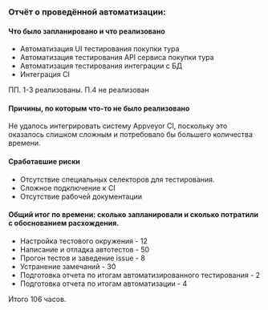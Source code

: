 ### Oтчёт о проведённой автоматизации:

#### Что было запланировано и что реализовано
 - Автоматизация UI тестирования покупки тура 
 - Автоматизация тестирования API сервиса покупки тура
 - Автоматизация тестирования интеграции с БД
 - Интеграция CI
 
ПП. 1-3 реализованы. П.4 не реализован

 #### Причины, по которым что-то не было реализовано
 Не удалось интегрировать систему Appveyor CI, поскольку это оказалось слишком сложным и потребовало бы большего количества времени.
 
 #### Сработавшие риски
 - Отсутствие специальных селекторов для тестирования.
 - Сложное подключение к CI
 - Отсутствие рабочей документации 

  #### Общий итог по времени: сколько запланировали и сколько потратили с обоснованием расхождения.
 - Настройка тестового окружения - 12
 - Написание и отладка автотестов - 50
 - Прогон тестов и заведение issue - 8
 - Устранение замечаний - 30
 - Подготовка отчета по итогам автоматизированного тестирования - 2
 - Подготовка отчета по итогам автоматизации - 4

Итого 106 часов.
